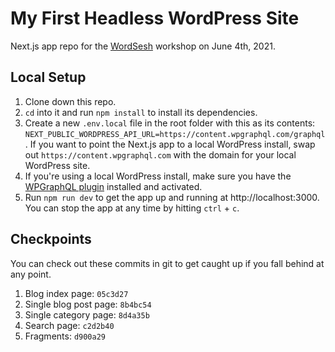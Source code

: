 # My First Headless WordPress Site

Next.js app repo for the [WordSesh](https://wordsesh.com/) workshop on June 4th, 2021.

## Local Setup

1. Clone down this repo.
1. `cd` into it and run `npm install` to install its dependencies.
1. Create a new `.env.local` file in the root folder with this as its contents: `NEXT_PUBLIC_WORDPRESS_API_URL=https://content.wpgraphql.com/graphql`. If you want to point the Next.js app to a local WordPress install, swap out `https://content.wpgraphql.com` with the domain for your local WordPress site.
1. If you're using a local WordPress install, make sure you have the [WPGraphQL plugin](https://wordpress.org/plugins/wp-graphql/) installed and activated.
1. Run `npm run dev` to get the app up and running at http://localhost:3000. You can stop the app at any time by hitting `ctrl` + `c`.

## Checkpoints

You can check out these commits in git to get caught up if you fall behind at any point.

1. Blog index page: `05c3d27`
1. Single blog post page: `8b4bc54`
1. Single category page: `8d4a35b`
1. Search page: `c2d2b40`
1. Fragments: `d900a29`
